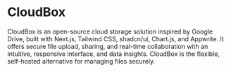 # CloudBox
CloudBox is an open-source cloud storage solution inspired by Google Drive, built with Next.js, Tailwind CSS, shadcn/ui, Chart.js, and Appwrite. It offers secure file upload, sharing, and real-time collaboration with an intuitive, responsive interface, and data insights. CloudBox is the flexible, self-hosted alternative for managing files securely.
